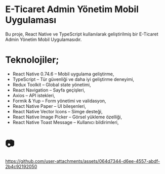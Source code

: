 # E-Ticaret Admin Yönetim Mobil Uygulaması

Bu proje, React Native ve TypeScript kullanılarak geliştirilmiş bir E-Ticaret Admin Yönetim Mobil Uygulamasıdır. 

# Teknolojiler;

- React Native 0.74.6 – Mobil uygulama geliştirme,
- TypeScript – Tür güvenliği ve daha iyi geliştirme deneyimi,
- Redux Toolkit – Global state yönetimi,
- React Navigation – Sayfa geçişleri,
- Axios – API istekleri,
- Formik & Yup – Form yönetimi ve validasyon,
- React Native Paper – UI bileşenleri,
- React Native Vector Icons – Simge desteği,
- React Native Image Picker – Görsel yükleme özelliği,
- React Native Toast Message – Kullanıcı bildirimleri,

# 📷 

https://github.com/user-attachments/assets/064d7344-d6ee-4557-abdf-2b4c92192050

